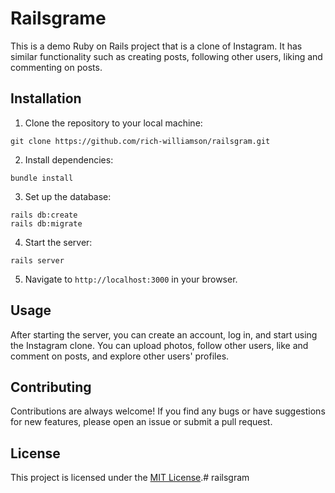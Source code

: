 # Railsgrame

This is a demo Ruby on Rails project that is a clone of Instagram. It has similar functionality such as creating posts, following other users, liking and commenting on posts.

## Installation

1. Clone the repository to your local machine:
```
git clone https://github.com/rich-williamson/railsgram.git
```
2. Install dependencies:
```
bundle install
```
3. Set up the database:
```
rails db:create
rails db:migrate
```
4. Start the server:
```
rails server
```
5. Navigate to `http://localhost:3000` in your browser.

## Usage

After starting the server, you can create an account, log in, and start using the Instagram clone. You can upload photos, follow other users, like and comment on posts, and explore other users' profiles.

## Contributing

Contributions are always welcome! If you find any bugs or have suggestions for new features, please open an issue or submit a pull request.

## License

This project is licensed under the [MIT License](https://opensource.org/licenses/MIT).# railsgram